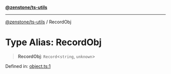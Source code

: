 [**@zenstone/ts-utils**](../README.md)

***

[@zenstone/ts-utils](../globals.md) / RecordObj

# Type Alias: RecordObj

> **RecordObj**: `Record`\<`string`, `unknown`\>

Defined in: [object.ts:1](https://github.com/janpoem/ts-utils/blob/b9219c6997c227d9b9eb09f22e1ab95d12d9260c/src/object.ts#L1)
